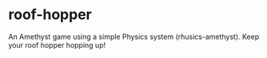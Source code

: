 # roof-hopper
An Amethyst game using a simple Physics system (rhusics-amethyst). Keep your roof hopper hopping up!
